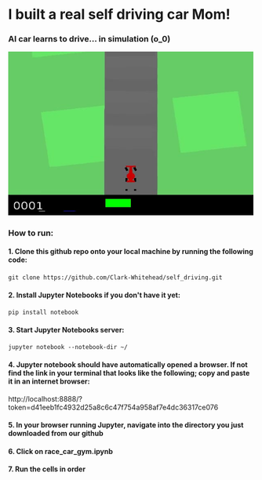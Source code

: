 # I built a real self driving car Mom!

### AI car learns to drive... in simulation (o_0)

<img src="https://github.com/Clark-Whitehead/self_driving/blob/master/raceCar.jpg?raw=true" width="500" alt="sample_output">

### How to run:

#### 1. Clone this github repo onto your local machine by running the following code:

```
git clone https://github.com/Clark-Whitehead/self_driving.git
```

#### 2. Install Jupyter Notebooks if you don't have it yet:

```
pip install notebook
```

#### 3. Start Jupyter Notebooks server:

```
jupyter notebook --notebook-dir ~/
```

#### 4. Jupyter notebook should have automatically opened a browser. If not find the link in your terminal that looks like the following; copy and paste it in an internet browser:

<p>http://localhost:8888/?token=d41eeb1fc4932d25a8c6c47f754a958af7e4dc36317ce076</p>

#### 5. In your browser running Jupyter, navigate into the directory you just downloaded from our github

#### 6. Click on race_car_gym.ipynb

#### 7. Run the cells in order
